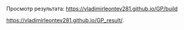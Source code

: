 Просмотр результата: https://vladimirleontev281.github.io/GP/build

https://vladimirleontev281.github.io/GP_result/.